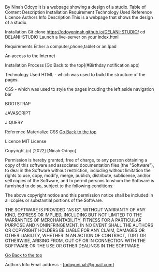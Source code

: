 By Ninah Odoyo
It is a webpage showing a design of a studio.
Table of Content
Description
Installation Requirement
Technology Used
Reference
Licence
Authors Info
Description
This is a webpage that shows the design of a studio.

Installation
Git clone https://odoyoninah.github.io/DELANI-STUDIO/ cd DELANI-STUDIO Launch a live-server on your index.html

Requirements
Either a computer,phone,tablet or an Ipad

An access to the Internet

Installation Process
[Go Back to the top](#Birthday notification app)

Technology Used
HTML - which was used to build the structure of the pages.

CSS - which was used to style the pages incuding the left aside navigation bar

BOOTSTRAP

JAVASCRIPT

J QUERY

Reference
Materialize CSS
[Go Back to the top](#DELANI-STUDIO)

Licence
MIT License

Copyright (c) [2022] [Ninah Odoyo]

Permission is hereby granted, free of charge, to any person obtaining a copy of this software and associated documentation files (the "Software"), to deal in the Software without restriction, including without limitation the rights to use, copy, modify, merge, publish, distribute, sublicense, and/or sell copies of the Software, and to permit persons to whom the Software is furnished to do so, subject to the following conditions:

The above copyright notice and this permission notice shall be included in all copies or substantial portions of the Software.

THE SOFTWARE IS PROVIDED "AS IS", WITHOUT WARRANTY OF ANY KIND, EXPRESS OR IMPLIED, INCLUDING BUT NOT LIMITED TO THE WARRANTIES OF MERCHANTABILITY, FITNESS FOR A PARTICULAR PURPOSE AND NONINFRINGEMENT. IN NO EVENT SHALL THE AUTHORS OR COPYRIGHT HOLDERS BE LIABLE FOR ANY CLAIM, DAMAGES OR OTHER LIABILITY, WHETHER IN AN ACTION OF CONTRACT, TORT OR OTHERWISE, ARISING FROM, OUT OF OR IN CONNECTION WITH THE SOFTWARE OR THE USE OR OTHER DEALINGS IN THE SOFTWARE.

[Go Back to the top](#DELANI-STUDIO)

Authors Info
Email address - [odoyoninah@gmail.com]